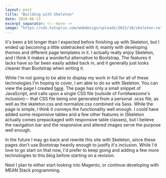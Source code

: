 ```yaml
---
layout: post
title: "Building with Skeleton"
date: 2016-06-13
excerpt_separator: <!--more-->
image: "https://cdn.tutsplus.com/webdesign/uploads/2013/10/skeleton-retina.png"
---
```


It's been a bit longer than I expected before finishing up with Skeleton, but I ended up becoming a little sidetracked with it; mainly with developing themes and different page templates in it. I actually really enjoy Skeleton, and I think it makes a wonderful alternative to Bootstrap. The features it lacks have so far been easily added back in, and it generally just looks cleaner than Bootstrap when writing it.<!--more-->


While I'm not going to be able to display my work in full for all of these technologies I'm hoping to cover, I am able to do so with Skeleton. You can view the page I created <a href="" target="blank">here</a>. The page has only a small snippet of JavaScript, and calls upon a single CSS file (outside of FontAwesome's inclusion)-- that CSS file being one generated from a personal .scss file, as well as the skeleton.css and normalize.css combined via Sass. While the page is simple, I think it conveys the functionality well enough. I could have added some responsive tables and a few other features in (Skeleton actually comes prepackaged with responsive table classes), but I believe the navigation bar and the responsive and altered images serve the purpose well enough.


In the future I may go back and rewrite this site with Skeleton, since these pages don't use Bootstrap heavily enough to justify it's inclusion. While I'd love to go start on that now, I'd prefer to keep going and adding a few more technologies to this blog before starting on a revision.


Next I plan to either start looking into Magento, or continue developing with MEAN Stack programming.